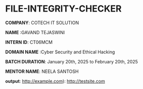 # FILE-INTEGRITY-CHECKER

**COMPANY**: COTECH IT SOLUTION

**NAME** :GAVAND TEJASWINI

**INTERN ID**: CT06MCM

**DOMAIN NAME** :Cyber Security and Ethical Hacking

**BATCH DURATION**: January 20th, 2025 to February 20th, 2025

**MENTOR NAME**: NEELA SANTOSH

**output**: http://example.com): http://testsite.com




